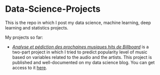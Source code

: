 # Data-Science-Projects
This is the repo in which I post my data science, machine learning, deep learning and statistics projects.

My projects so far:

- [*Analyse et pédiction des prochaines musiques hits de Billboard*](https://github.com/JBobyM/Data-Science-Projects/tree/master/classeur%20de%20musique_partie_1) is a two-part project in which I tried to predict popularity level of music based on variables related to the audio and the artists. This project is published and well-documented on my data science blog. You can get access to it [here](https://jbobym.github.io/analyse_et_pr%C3%A9diction_des_prochaines_musiques_hits_de_Billboard).
